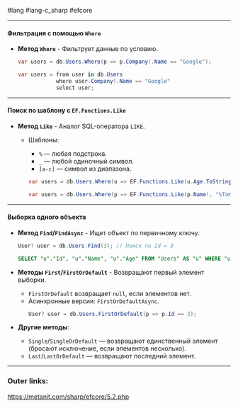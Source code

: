 #lang #lang-c_sharp #efcore 

---
#### **Фильтрация с помощью `Where`**
- **Метод `Where`** - Фильтрует данные по условию.

    ```csharp
    var users = db.Users.Where(p => p.Company!.Name == "Google");
    ```

    ```csharp
    var users = from user in db.Users
                where user.Company!.Name == "Google"
                select user;
    ```

---
#### **Поиск по шаблону с `EF.Functions.Like`**
- **Метод `Like`** - Аналог SQL-оператора `LIKE`.
  - Шаблоны:
    - `%` — любая подстрока.
    - `_` — любой одиночный символ.
    - `[a-c]` — символ из диапазона.

	```csharp
	var users = db.Users.Where(u => EF.Functions.Like(u.Age.ToString(), "2%"));
	```
	
	```csharp
	var users = db.Users.Where(p => EF.Functions.Like(p.Name!, "%Tom%"));
	```

---
#### **Выборка одного объекта**
- **Метод `Find`/`FindAsync`** - Ищет объект по первичному ключу.

    ```csharp
    User? user = db.Users.Find(3); // Поиск по Id = 3
    ```

    ```sql
    SELECT "u"."Id", "u"."Name", "u"."Age" FROM "Users" AS "u" WHERE "u"."Id" = 3 LIMIT 1
    ```

- **Методы `First`/`FirstOrDefault`** - Возвращают первый элемент выборки.
  - `FirstOrDefault` возвращает `null`, если элементов нет.
  - Асинхронные версии: `FirstOrDefaultAsync`.
    ```csharp
    User? user = db.Users.FirstOrDefault(p => p.Id == 3);
    ```

- **Другие методы**:
  - `Single`/`SingleOrDefault` — возвращают единственный элемент (бросают исключение, если элементов несколько).
  - `Last`/`LastOrDefault` — возвращают последний элемент.

---
### Outer links:
https://metanit.com/sharp/efcore/5.2.php